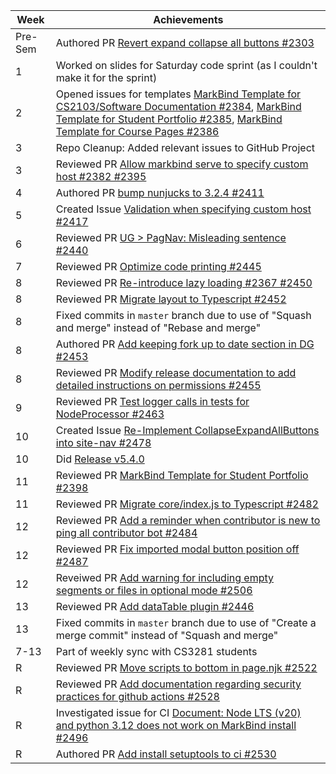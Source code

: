 | Week | Achievements |
| ---- | ------------ |
| Pre-Sem | Authored PR [Revert expand collapse all buttons #2303](https://github.com/MarkBind/markbind/pull/2303) |
| 1 | Worked on slides for Saturday code sprint (as I couldn't make it for the sprint) |
| 2 | Opened issues for templates [MarkBind Template for CS2103/Software Documentation #2384](https://github.com/MarkBind/markbind/issues/2384), [MarkBind Template for Student Portfolio #2385](https://github.com/MarkBind/markbind/issues/2385), [MarkBind Template for Course Pages #2386](https://github.com/MarkBind/markbind/issues/2386) |
| 3 | Repo Cleanup: Added relevant issues to GitHub Project |
| 3 | Reviewed PR [Allow markbind serve to specify custom host #2382 #2395](https://github.com/MarkBind/markbind/pull/2395) |
| 4 | Authored PR [bump nunjucks to 3.2.4 #2411](https://github.com/MarkBind/markbind/pull/2411) |
| 5 | Created Issue [Validation when specifying custom host #2417](https://github.com/MarkBind/markbind/issues/2417) |
| 6 | Reviewed PR [UG > PagNav: Misleading sentence #2440](https://github.com/MarkBind/markbind/pull/2440) |
| 7 | Reviewed PR [Optimize code printing #2445](https://github.com/MarkBind/markbind/pull/2445) |
| 8 | Reviewed PR [Re-introduce lazy loading #2367 #2450](https://github.com/MarkBind/markbind/pull/2450) |
| 8 | Reviewed PR [Migrate layout to Typescript #2452](https://github.com/MarkBind/markbind/pull/2452) |
| 8 | Fixed commits in `master` branch due to use of "Squash and merge" instead of "Rebase and merge" |
| 8 | Authored PR [Add keeping fork up to date section in DG #2453](https://github.com/MarkBind/markbind/pull/2453) |
| 8 | Reviewed PR [Modify release documentation to add detailed instructions on permissions #2455](https://github.com/MarkBind/markbind/pull/2455) |
| 9 | Reviewed PR [Test logger calls in tests for NodeProcessor #2463](https://github.com/MarkBind/markbind/pull/2463) |
| 10 | Created Issue [Re-Implement CollapseExpandAllButtons into site-nav #2478](https://github.com/MarkBind/markbind/issues/2478) |
| 10 | Did [Release v5.4.0](https://github.com/MarkBind/markbind/releases/tag/v5.4.0) |
| 11 | Reviewed PR [MarkBind Template for Student Portfolio #2398](https://github.com/MarkBind/markbind/pull/2398) |
| 11 | Reviewed PR [Migrate core/index.js to Typescript #2482](https://github.com/MarkBind/markbind/pull/2482) |
| 12 | Reviewed PR [Add a reminder when contributor is new to ping all contributor bot #2484](https://github.com/MarkBind/markbind/pull/2484) |
| 12 | Reviewed PR [Fix imported modal button position off #2487](https://github.com/MarkBind/markbind/pull/2487) |
| 12 | Reveiwed PR [Add warning for including empty segments or files in optional mode #2506](https://github.com/MarkBind/markbind/pull/2506) |
| 13 | Reviewed PR [Add dataTable plugin #2446](https://github.com/MarkBind/markbind/pull/2446) |
| 13 | Fixed commits in `master` branch due to use of "Create a merge commit" instead of "Squash and merge" |
| 7-13 | Part of weekly sync with CS3281 students |
| R | Reviewed PR [Move scripts to bottom in page.njk #2522](https://github.com/MarkBind/markbind/pull/2522) |
| R | Reviewed PR [Add documentation regarding security practices for github actions #2528](https://github.com/MarkBind/markbind/pull/2528) |
| R | Investigated issue for CI [Document: Node LTS (v20) and python 3.12 does not work on MarkBind install #2496](https://github.com/MarkBind/markbind/issues/2496) |
| R | Authored PR [Add install setuptools to ci #2530](https://github.com/MarkBind/markbind/pull/2530) |

